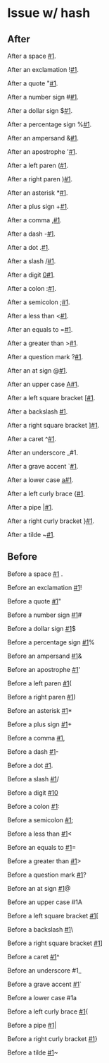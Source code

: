 # Issue w/ hash

## After

After a space [#1](https://github.com/wooorm/remark/issues/1).

After an exclamation \![#1](https://github.com/wooorm/remark/issues/1).

After a quote "[#1](https://github.com/wooorm/remark/issues/1).

After a number sign #[#1](https://github.com/wooorm/remark/issues/1).

After a dollar sign $[#1](https://github.com/wooorm/remark/issues/1).

After a percentage sign %[#1](https://github.com/wooorm/remark/issues/1).

After an ampersand &[#1](https://github.com/wooorm/remark/issues/1).

After an apostrophe '[#1](https://github.com/wooorm/remark/issues/1).

After a left paren ([#1](https://github.com/wooorm/remark/issues/1).

After a right paren )[#1](https://github.com/wooorm/remark/issues/1).

After an asterisk \*[#1](https://github.com/wooorm/remark/issues/1).

After a plus sign +[#1](https://github.com/wooorm/remark/issues/1).

After a comma ,[#1](https://github.com/wooorm/remark/issues/1).

After a dash -[#1](https://github.com/wooorm/remark/issues/1).

After a dot .[#1](https://github.com/wooorm/remark/issues/1).

After a slash /[#1](https://github.com/wooorm/remark/issues/1).

After a digit [0#1](https://github.com/0/remark/issues/1).

After a colon :[#1](https://github.com/wooorm/remark/issues/1).

After a semicolon ;[#1](https://github.com/wooorm/remark/issues/1).

After a less than <[#1](https://github.com/wooorm/remark/issues/1).

After an equals to =[#1](https://github.com/wooorm/remark/issues/1).

After a greater than >[#1](https://github.com/wooorm/remark/issues/1).

After a question mark ?[#1](https://github.com/wooorm/remark/issues/1).

After an at sign @[#1](https://github.com/wooorm/remark/issues/1).

After an upper case [A#1](https://github.com/A/remark/issues/1).

After a left square bracket \[[#1](https://github.com/wooorm/remark/issues/1).

After a backslash [#1](https://github.com/wooorm/remark/issues/1).

After a right square bracket ][#1](https://github.com/wooorm/remark/issues/1).

After a caret ^[#1](https://github.com/wooorm/remark/issues/1).

After an underscore \_#1.

After a grave accent \`[#1](https://github.com/wooorm/remark/issues/1).

After a lower case [a#1](https://github.com/a/remark/issues/1).

After a left curly brace {[#1](https://github.com/wooorm/remark/issues/1).

After a pipe |[#1](https://github.com/wooorm/remark/issues/1).

After a right curly bracket }[#1](https://github.com/wooorm/remark/issues/1).

After a tilde \~[#1](https://github.com/wooorm/remark/issues/1).

## Before

Before a space [#1](https://github.com/wooorm/remark/issues/1) .

Before an exclamation [#1](https://github.com/wooorm/remark/issues/1)!

Before a quote [#1](https://github.com/wooorm/remark/issues/1)"

Before a number sign [#1](https://github.com/wooorm/remark/issues/1)#

Before a dollar sign [#1](https://github.com/wooorm/remark/issues/1)$

Before a percentage sign [#1](https://github.com/wooorm/remark/issues/1)%

Before an ampersand [#1](https://github.com/wooorm/remark/issues/1)&

Before an apostrophe [#1](https://github.com/wooorm/remark/issues/1)'

Before a left paren [#1](https://github.com/wooorm/remark/issues/1)(

Before a right paren [#1](https://github.com/wooorm/remark/issues/1))

Before an asterisk [#1](https://github.com/wooorm/remark/issues/1)\*

Before a plus sign [#1](https://github.com/wooorm/remark/issues/1)+

Before a comma [#1](https://github.com/wooorm/remark/issues/1),

Before a dash [#1](https://github.com/wooorm/remark/issues/1)-

Before a dot [#1](https://github.com/wooorm/remark/issues/1).

Before a slash [#1](https://github.com/wooorm/remark/issues/1)/

Before a digit [#10](https://github.com/wooorm/remark/issues/10)

Before a colon [#1](https://github.com/wooorm/remark/issues/1):

Before a semicolon [#1](https://github.com/wooorm/remark/issues/1);

Before a less than [#1](https://github.com/wooorm/remark/issues/1)<

Before an equals to [#1](https://github.com/wooorm/remark/issues/1)=

Before a greater than [#1](https://github.com/wooorm/remark/issues/1)>

Before a question mark [#1](https://github.com/wooorm/remark/issues/1)?

Before an at sign [#1](https://github.com/wooorm/remark/issues/1)@

Before an upper case #1A

Before a left square bracket [#1](https://github.com/wooorm/remark/issues/1)\[

Before a backslash [#1](https://github.com/wooorm/remark/issues/1)\\

Before a right square bracket [#1](https://github.com/wooorm/remark/issues/1)]

Before a caret [#1](https://github.com/wooorm/remark/issues/1)^

Before an underscore #1\_

Before a grave accent [#1](https://github.com/wooorm/remark/issues/1)\`

Before a lower case #1a

Before a left curly brace [#1](https://github.com/wooorm/remark/issues/1){

Before a pipe [#1](https://github.com/wooorm/remark/issues/1)|

Before a right curly bracket [#1](https://github.com/wooorm/remark/issues/1)}

Before a tilde [#1](https://github.com/wooorm/remark/issues/1)\~
